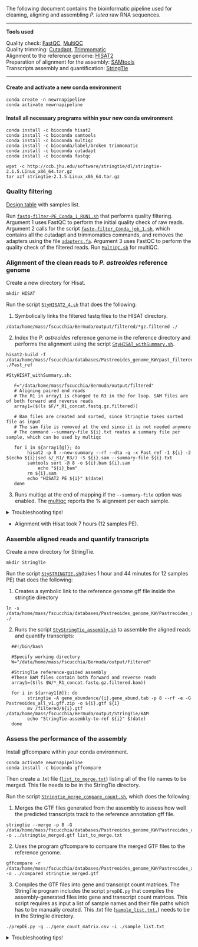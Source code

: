
The following document contains the bioinformatic pipeline used for cleaning, aligning and assembling _P. lutea_ raw RNA sequences.

---

**Tools used**  

Quality check: [FastQC](https://www.bioinformatics.babraham.ac.uk/projects/fastqc/), [MultiQC](https://multiqc.info/)  
Quality trimming: [Cutadapt](https://cutadapt.readthedocs.io/en/stable/), [Trimmomatic](http://www.usadellab.org/cms/?page=trimmomatic)  
Alignment to the reference genome: [HISAT2](https://ccb.jhu.edu/software/hisat2/index.shtml)  
Preparation of alignment for the assembly: [SAMtools](http://www.htslib.org/doc/samtools.html)  
Transcripts assembly and quantification: [StringTie](https://ccb.jhu.edu/software/stringtie/) 

---

#### Create and activate a new conda environment

```
conda create -n newrnapipeline
conda activate newrnapipeline
```

#### Install all necessary programs within your new conda environment

```
conda install -c bioconda hisat2
conda install -c bioconda samtools
conda install -c bioconda multiqc  
conda install -c bioconda/label/broken trimmomatic
conda install -c bioconda cutadapt
conda install -c bioconda fastqc 

wget -c http://ccb.jhu.edu/software/stringtie/dl/stringtie-2.1.5.Linux_x86_64.tar.gz
tar xzf stringtie-2.1.5.Linux_x86_64.tar.gz
```

### Quality filtering 

[Design table](https://github.com/fscucchia/Plutea_mangrove_reef/blob/main/Metadata/design_PE.csv) with samples list.

Run [`fastq-filter-PE_Conda_1_RUN1.sh`](https://github.com/fscucchia/Plutea_mangrove_reef/tree/main/Filtering_and_Mapping/fastq-filter-PE_Conda_1_RUN1.sh) that performs quality filtering. Argument 1 uses FastQC to perform the initial quality check of raw reads. Argument 2 calls for the script [`fastq-filter_Conda_job_1.sh`](https://github.com/fscucchia/Plutea_mangrove_reef/tree/main/Filtering_and_Mapping/fastq-filter_Conda_job_1.sh), which contains all the cutadapt and trimmomatics commands, and removes the adapters using the file [`adapters.fa`](https://github.com/fscucchia/Plutea_mangrove_reef/tree/main/Filtering_and_Mapping/adapters.fa). Argument 3 uses FastQC to perform the quality check of the filtered reads.
Run [`MultiQC.sh`](https://github.com/fscucchia/Pastreoides_development_depth/blob/main/Filtering_and_Mapping/MultiQC.sh) for multiQC.

### Alignment of the clean reads to _P. astreoides_ reference genome 

Create a new directory for Hisat.
```
mkdir HISAT
```
Run the script [`StyHISAT2_4.sh`](https://github.com/fscucchia/Pastreoides_development_depth/blob/main/Filtering_and_Mapping/StyHISAT2_4.sh) that does the following:
1) Symbolically links the filtered fastq files to the HISAT directory.
```
/data/home/mass/fscucchia/Bermuda/output/filtered/*gz.filtered ./
```
2) Index the _P. astreoides_ reference genome in the reference directory and performs the alignment using the script [`StyHISAT_withSummary.sh`](https://github.com/fscucchia/Pastreoides_development_depth/blob/main/Filtering_and_Mapping/StyHISAT_withSummary.sh). 
```
hisat2-build -f /data/home/mass/fscucchia/databases/Pastreoides_genome_KW/past_filtered_assembly.fasta ./Past_ref
```
```
#StyHISAT_withSummary.sh:

   F="/data/home/mass/fscucchia/Bermuda/output/filtered"
   # Aligning paired end reads
   # The R1 in array1 is changed to R3 in the for loop. SAM files are of both forward and reverse reads
   array1=($(ls $F/*_R1_concat.fastq.gz.filtered))

   # Bam files are created and sorted, since Stringtie takes sorted file as input
   # The sam file is removed at the end since it is not needed anymore
   # The command --summary-file ${i}.txt reates a summary file per sample, which can be used by multiqc

   for i in ${array1[@]}; do
        hisat2 -p 8 --new-summary --rf --dta -q -x Past_ref -1 ${i} -2 $(echo ${i}|sed s/_R1/_R3/) -S ${i}.sam --summary-file ${i}.txt 
        samtools sort -@ 8 -o ${i}.bam ${i}.sam
    		echo "${i}_bam"
        rm ${i}.sam
        echo "HISAT2 PE ${i}" $(date)
   done
```
3) Runs multiqc at the end of mapping if the `--summary-file` option was enabled. The [multiqc](https://github.com/fscucchia/Pastreoides_development_depth/blob/main/Filtering_and_Mapping/output/multiqc_report.html) reports the % alignment per each sample.

<details>
<summary>Troubleshooting tips!</summary>
<br>
After the alignment of the first sample, I got this message "samtools: error while loading shared libraries: libcrypto.so.1.0.0: cannot open shared object file: No such file or directory"
So I ran these 3 commands: $ conda config --add channels bioconda
                           $ conda config --add channels conda-forge
                           $ conda install samtools==1.11
</details>

- Alignment with Hisat took 7 hours (12 samples PE).

### Assemble aligned reads and quantify transcripts 

Create a new directory for StringTie. 
```
mkdir StringTie
```
Run the script [`StySTRINGTIE.sh`](https://github.com/fscucchia/Pastreoides_development_depth/blob/main/Filtering_and_Mapping/StySTRINGTIE.sh)(takes 1 hour and 44 minutes for 12 samples PE) that does the following:
1) Creates a symbolic link to the reference genome gff file inside the stringtie directory
```
ln -s /data/home/mass/fscucchia/databases/Pastreoides_genome_KW/Pastreoides_all_v1.gff.zip ./
```
2) Runs the script [`StyStringTie_assembly.sh`](https://github.com/fscucchia/Pastreoides_development_depth/blob/main/Filtering_and_Mapping/StyStringTie_assembly.sh) to assemble the aligned reads and quantify transcripts:
```
  ##!/bin/bash

  #Specify working directory
  W="/data/home/mass/fscucchia/Bermuda/output/filtered"

  #StringTie reference-guided assembly
  #These BAM files contain both forward and reverse reads
  array1=($(ls $W/*_R1_concat.fastq.gz.filtered.bam))

  for i in ${array1[@]}; do
        stringtie -A gene_abundance/{i}.gene_abund.tab -p 8 --rf -e -G Pastreoides_all_v1.gff.zip -o ${i}.gtf ${i}
        mv /filtered/${i}.gtf /data/home/mass/fscucchia/Bermuda/output/StringTie/BAM
        echo "StringTie-assembly-to-ref ${i}" $(date)
  done
```

### Assess the performance of the assembly 

Install gffcompare within your conda environment.
```
conda activate newrnapipeline
conda install -c bioconda gffcompare
```
Then create a .txt file ([`list_to_merge.txt`](https://github.com/fscucchia/Pastreoides_development_depth/blob/main/Filtering_and_Mapping/list_to_merge.txt)) listing all of the file names to be merged. This file needs to be in the StringTie directory.

Run the script [`Stringtie_merge_compare_count.sh`](https://github.com/fscucchia/Pastreoides_development_depth/blob/main/Filtering_and_Mapping/Stringtie_merge_compare_count.sh), which does the following:
1) Merges the GTF files generated from the assembly to assess how well the predicted transcripts track to the reference annotation gff file.
```
stringtie --merge -p 8 -G /data/home/mass/fscucchia/databases/Pastreoides_genome_KW/Pastreoides_all_v1.gff -o ../stringtie_merged.gtf list_to_merge.txt
```
2) Uses the program gffcompare to compare the merged GTF files to the reference genome.
```
gffcompare -r /data/home/mass/fscucchia/databases/Pastreoides_genome_KW/Pastreoides_all_v1.gff -o ../compared stringtie_merged.gtf
```
3) Compiles the GTF files into gene and transcript count matrices. The StringTie program includes the script `prepDE.py` that compiles the assembly-generated files into gene and transcript count matrices. This script requires as input a list of sample names and their file paths which has to be manually created. This .txt file ([`sample_list.txt.`](https://github.com/fscucchia/Pastreoides_development_depth/blob/main/Filtering_and_Mapping/sample_list.txt)) needs to be in the StringIie directory.
```
./prepDE.py -g ../gene_count_matrix.csv -i ./sample_list.txt
```
<details>
<summary>Troubleshooting tips!</summary>
<br>
I got syntax related-errors when running the ./prepDE.py with python3. So I used '$ module load python/2.7' to run the script.                     
</details>
